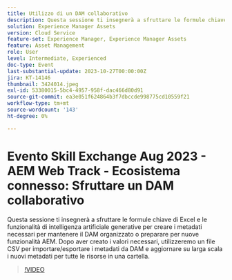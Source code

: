 ```yaml
---
title: Utilizzo di un DAM collaborativo
description: Questa sessione ti insegnerà a sfruttare le formule chiave di Excel e le funzionalità di intelligenza artificiale generative per creare i metadati necessari per mantenere il DAM organizzato o preparare per nuove funzionalità AEM. Dopo aver creato i valori necessari, utilizzeremo un file CSV per importare/esportare i metadati da DAM e aggiornare su larga scala i nuovi metadati per tutte le risorse in una cartella.
solution: Experience Manager Assets
version: Cloud Service
feature-set: Experience Manager, Experience Manager Assets
feature: Asset Management
role: User
level: Intermediate, Experienced
doc-type: Event
last-substantial-update: 2023-10-27T00:00:00Z
jira: KT-14146
thumbnail: 3424014.jpeg
exl-id: 53380015-5bc4-4957-958f-dac466d80d91
source-git-commit: ea3e051f624864b3f7dbccde998775cd10559f21
workflow-type: tm+mt
source-wordcount: '143'
ht-degree: 0%

---
```


# Evento Skill Exchange Aug 2023 - AEM Web Track - Ecosistema connesso: Sfruttare un DAM collaborativo

Questa sessione ti insegnerà a sfruttare le formule chiave di Excel e le funzionalità di intelligenza artificiale generative per creare i metadati necessari per mantenere il DAM organizzato o preparare per nuove funzionalità AEM. Dopo aver creato i valori necessari, utilizzeremo un file CSV per importare/esportare i metadati da DAM e aggiornare su larga scala i nuovi metadati per tutte le risorse in una cartella.

>[!VIDEO](https://video.tv.adobe.com/v/3424014/?learn=on)
